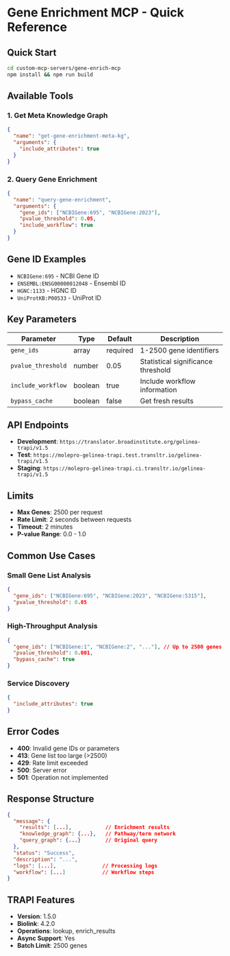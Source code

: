 # Gene Enrichment MCP - Quick Reference

## Quick Start

```bash
cd custom-mcp-servers/gene-enrich-mcp
npm install && npm run build
```

## Available Tools

### 1. Get Meta Knowledge Graph
```json
{
  "name": "get-gene-enrichment-meta-kg",
  "arguments": {
    "include_attributes": true
  }
}
```

### 2. Query Gene Enrichment
```json
{
  "name": "query-gene-enrichment",
  "arguments": {
    "gene_ids": ["NCBIGene:695", "NCBIGene:2023"],
    "pvalue_threshold": 0.05,
    "include_workflow": true
  }
}
```

## Gene ID Examples

- `NCBIGene:695` - NCBI Gene ID
- `ENSEMBL:ENSG00000012048` - Ensembl ID
- `HGNC:1133` - HGNC ID
- `UniProtKB:P00533` - UniProt ID

## Key Parameters

| Parameter | Type | Default | Description |
|-----------|------|---------|-------------|
| `gene_ids` | array | required | 1-2500 gene identifiers |
| `pvalue_threshold` | number | 0.05 | Statistical significance threshold |
| `include_workflow` | boolean | true | Include workflow information |
| `bypass_cache` | boolean | false | Get fresh results |

## API Endpoints

- **Development**: `https://translator.broadinstitute.org/gelinea-trapi/v1.5`
- **Test**: `https://molepro-gelinea-trapi.test.transltr.io/gelinea-trapi/v1.5`
- **Staging**: `https://molepro-gelinea-trapi.ci.transltr.io/gelinea-trapi/v1.5`

## Limits

- **Max Genes**: 2500 per request
- **Rate Limit**: 2 seconds between requests
- **Timeout**: 2 minutes
- **P-value Range**: 0.0 - 1.0

## Common Use Cases

### Small Gene List Analysis
```json
{
  "gene_ids": ["NCBIGene:695", "NCBIGene:2023", "NCBIGene:5315"],
  "pvalue_threshold": 0.05
}
```

### High-Throughput Analysis
```json
{
  "gene_ids": ["NCBIGene:1", "NCBIGene:2", "..."], // Up to 2500 genes
  "pvalue_threshold": 0.001,
  "bypass_cache": true
}
```

### Service Discovery
```json
{
  "include_attributes": true
}
```

## Error Codes

- **400**: Invalid gene IDs or parameters
- **413**: Gene list too large (>2500)
- **429**: Rate limit exceeded
- **500**: Server error
- **501**: Operation not implemented

## Response Structure

```json
{
  "message": {
    "results": [...],           // Enrichment results
    "knowledge_graph": {...},   // Pathway/term network
    "query_graph": {...}        // Original query
  },
  "status": "Success",
  "description": "...",
  "logs": [...],               // Processing logs
  "workflow": [...]            // Workflow steps
}
```

## TRAPI Features

- **Version**: 1.5.0
- **Biolink**: 4.2.0
- **Operations**: lookup, enrich_results
- **Async Support**: Yes
- **Batch Limit**: 2500 genes
